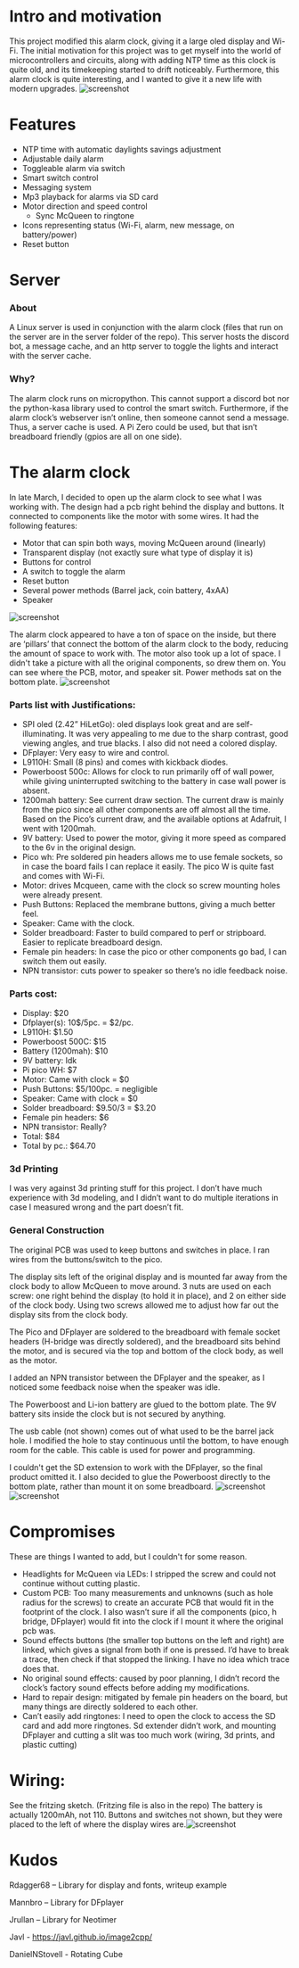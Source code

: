 # Intro and motivation

This project modified this alarm clock, giving it a large oled display and Wi-Fi. The initial motivation for this project was to get myself into the world of microcontrollers and circuits, along with adding NTP time as this clock is quite old, and its timekeeping started to drift noticeably. Furthermore, this alarm clock is quite interesting, and I wanted to give it a new life with modern upgrades. ![screenshot](images/IMG_9452.jpg)

# Features

-   NTP time with automatic daylights savings adjustment
-   Adjustable daily alarm
-   Toggleable alarm via switch
-   Smart switch control
-   Messaging system
-   Mp3 playback for alarms via SD card
-   Motor direction and speed control
    -   Sync McQueen to ringtone
-   Icons representing status (Wi-Fi, alarm, new message, on battery/power)
-   Reset button

# Server

### About

A Linux server is used in conjunction with the alarm clock (files that run on the server are in the server folder of the repo). This server hosts the discord bot, a message cache, and an http server to toggle the lights and interact with the server cache.

### Why?

The alarm clock runs on micropython. This cannot support a discord bot nor the python-kasa library used to control the smart switch. Furthermore, if the alarm clock’s webserver isn’t online, then someone cannot send a message. Thus, a server cache is used. A Pi Zero could be used, but that isn’t breadboard friendly (gpios are all on one side).

# The alarm clock

In late March, I decided to open up the alarm clock to see what I was working with. The design had a pcb right behind the display and buttons. It connected to components like the motor with some wires. It had the following features:

-   Motor that can spin both ways, moving McQueen around (linearly)
-   Transparent display (not exactly sure what type of display it is)
-   Buttons for control
-   A switch to toggle the alarm
-   Reset button
-   Several power methods (Barrel jack, coin battery, 4xAA)
-   Speaker

![screenshot](images/IMG_BF69C4BD-1878-4D7B-ABF2-43915751D9B3.jpg)

The alarm clock appeared to have a ton of space on the inside, but there are ‘pillars’ that connect the bottom of the alarm clock to the body, reducing the amount of space to work with. The motor also took up a lot of space. I didn't take a picture with all the original components, so drew them on. You can see where the PCB, motor, and speaker sit. Power methods sat on the bottom plate. ![screenshot](images/IMG_9013.JPEG)

### Parts list with Justifications:

-   SPI oled (2.42” HiLetGo): oled displays look great and are self-illuminating. It was very appealing to me due to the sharp contrast, good viewing angles, and true blacks. I also did not need a colored display.
-   DFplayer: Very easy to wire and control.
-   L9110H: Small (8 pins) and comes with kickback diodes.
-   Powerboost 500c: Allows for clock to run primarily off of wall power, while giving uninterrupted switching to the battery in case wall power is absent.
-   1200mah battery: See current draw section. The current draw is mainly from the pico since all other components are off almost all the time. Based on the Pico’s current draw, and the available options at Adafruit, I went with 1200mah.
-   9V battery: Used to power the motor, giving it more speed as compared to the 6v in the original design.
-   Pico wh: Pre soldered pin headers allows me to use female sockets, so in case the board fails I can replace it easily. The pico W is quite fast and comes with Wi-Fi.
-   Motor: drives Mcqueen, came with the clock so screw mounting holes were already present.
-   Push Buttons: Replaced the membrane buttons, giving a much better feel.
-   Speaker: Came with the clock.
-   Solder breadboard: Faster to build compared to perf or stripboard. Easier to replicate breadboard design.
-   Female pin headers: In case the pico or other components go bad, I can switch them out easily.
-   NPN transistor: cuts power to speaker so there’s no idle feedback noise.

### Parts cost:

-   Display: \$20
-   Dfplayer(s): 10\$/5pc. = \$2/pc.
-   L9110H: \$1.50
-   Powerboost 500C: \$15
-   Battery (1200mah): \$10
-   9V battery: Idk
-   Pi pico WH: \$7
-   Motor: Came with clock = \$0
-   Push Buttons: \$5/100pc. = negligible
-   Speaker: Came with clock = \$0
-   Solder breadboard: \$9.50/3 = \$3.20
-   Female pin headers: \$6
-   NPN transistor: Really?
-   Total: \$84
-   Total by pc.: \$64.70

### 3d Printing

I was very against 3d printing stuff for this project. I don’t have much experience with 3d modeling, and I didn’t want to do multiple iterations in case I measured wrong and the part doesn’t fit.

### General Construction

The original PCB was used to keep buttons and switches in place. I ran wires from the buttons/switch to the pico.

The display sits left of the original display and is mounted far away from the clock body to allow McQueen to move around. 3 nuts are used on each screw: one right behind the display (to hold it in place), and 2 on either side of the clock body. Using two screws allowed me to adjust how far out the display sits from the clock body.

The Pico and DFplayer are soldered to the breadboard with female socket headers (H-bridge was directly soldered), and the breadboard sits behind the motor, and is secured via the top and bottom of the clock body, as well as the motor.

I added an NPN transistor between the DFplayer and the speaker, as I noticed some feedback noise when the speaker was idle.

The Powerboost and Li-ion battery are glued to the bottom plate. The 9V battery sits inside the clock but is not secured by anything.

The usb cable (not shown) comes out of what used to be the barrel jack hole. I modified the hole to stay continuous until the bottom, to have enough room for the cable. This cable is used for power and programming.

I couldn't get the SD extension to work with the DFplayer, so the final product omitted it. I also decided to glue the Powerboost directly to the bottom plate, rather than mount it on some breadboard. ![screenshot](images/IMG_9304.JPEG) ![screenshot](images/IMG_9301.JPEG)

# Compromises

These are things I wanted to add, but I couldn't for some reason.

-   Headlights for McQueen via LEDs: I stripped the screw and could not continue without cutting plastic.
-   Custom PCB: Too many measurements and unknowns (such as hole radius for the screws) to create an accurate PCB that would fit in the footprint of the clock. I also wasn’t sure if all the components (pico, h bridge, DFplayer) would fit into the clock if I mount it where the original pcb was.
-   Sound effects buttons (the smaller top buttons on the left and right) are linked, which gives a signal from both if one is pressed. I’d have to break a trace, then check if that stopped the linking. I have no idea which trace does that.
-   No original sound effects: caused by poor planning, I didn’t record the clock’s factory sound effects before adding my modifications.
-   Hard to repair design: mitigated by female pin headers on the board, but many things are directly soldered to each other.
-   Can’t easily add ringtones: I need to open the clock to access the SD card and add more ringtones. Sd extender didn’t work, and mounting DFplayer and cutting a slit was too much work (wiring, 3d prints, and plastic cutting)

# Wiring:

See the fritzing sketch. (Fritzing file is also in the repo) The battery is actually 1200mAh, not 110. Buttons and switches not shown, but they were placed to the left of where the display wires are.![screenshot](images/fritzing.jpg)

# Kudos

Rdagger68 – Library for display and fonts, writeup example

Mannbro – Library for DFplayer

Jrullan – Library for Neotimer

Javl - https://javl.github.io/image2cpp/

DanielNStovell - Rotating Cube
